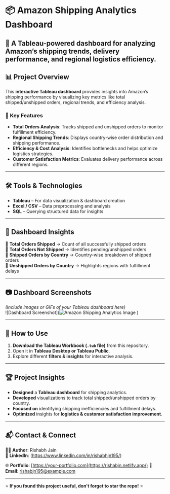 # 📦 Amazon Shipping Analytics Dashboard

🚀 **A Tableau-powered dashboard for analyzing Amazon’s shipping trends, delivery performance, and regional logistics efficiency.**  
---

## 📊 Project Overview

This **interactive Tableau dashboard** provides insights into Amazon’s shipping performance by visualizing key metrics like total shipped/unshipped orders, regional trends, and efficiency analysis.  

### 🔹 Key Features  
- **Total Orders Analysis**: Tracks shipped and unshipped orders to monitor fulfillment efficiency.  
- **Regional Shipping Trends**: Displays country-wise order distribution and shipping performance.  
- **Efficiency & Cost Analysis**: Identifies bottlenecks and helps optimize logistics strategies.  
- **Customer Satisfaction Metrics**: Evaluates delivery performance across different regions.  

---

## 🛠️ Tools & Technologies  
- **Tableau** – For data visualization & dashboard creation  
- **Excel / CSV** – Data preprocessing and analysis  
- **SQL** – Querying structured data for insights  

---

## 📌 Dashboard Insights  
🔹 **Total Orders Shipped** → Count of all successfully shipped orders  
🔹 **Total Orders Not Shipped** → Identifies pending/unshipped orders  
🔹 **Shipped Orders by Country** → Country-wise breakdown of shipped orders  
🔹 **Unshipped Orders by Country** → Highlights regions with fulfillment delays  

---

## 📷 Dashboard Screenshots  
*(Include images or GIFs of your Tableau dashboard here)*  
![Dashboard Screenshot](![Amazon Shipping Analytics Image](https://github.com/user-attachments/assets/7c66fd71-69ff-445c-b961-af9b6bc7cbfd)
)

---

## 🚀 How to Use  
1. **Download the Tableau Workbook (`.twb` file)** from this repository.  
2. Open it in **Tableau Desktop or Tableau Public**.  
3. Explore different **filters & insights** for interactive analysis.  
---

## 🏆 Project Insights  
- **Designed** a **Tableau dashboard** for shipping analytics.  
- **Developed** visualizations to track total shipped/unshipped orders by country.  
- **Focused on** identifying shipping inefficiencies and fulfillment delays.  
- **Optimized** insights for **logistics & customer satisfaction improvement**.  

---

## 📬 Contact & Connect  
👨‍💻 **Author**: Rishabh Jain  
🔗 **LinkedIn**: (https://www.linkedin.com/in/rishabhjn195/)

🌐 **Portfolio**: [https://your-portfolio.com](https://rishabjn.netlify.app/)
📩 **Email**: rishabjn195@example.com  

---

⭐ **If you found this project useful, don't forget to star the repo!** ⭐  
